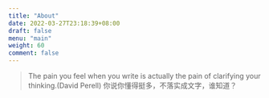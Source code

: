 ```yaml
---
title: "About"
date: 2022-03-27T23:18:39+08:00
draft: false
menu: "main"
weight: 60
comment: false
---
```


> The pain you feel when you write is actually the pain of clarifying your thinking.(David Perell)
> 你说你懂得挺多，不落实成文字，谁知道？
